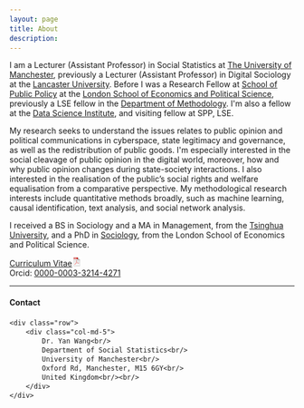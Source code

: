```yaml
---
layout: page
title: About
description: 
---
```


I am a Lecturer (Assistant Professor) in Social Statistics at [The University of Manchester](https://www.socialsciences.manchester.ac.uk/social-statistics/), previously a Lecturer (Assistant Professor) in Digital Sociology at the [Lancaster University](https://www.lancaster.ac.uk/sociology/). Before I was a Research Fellow at [School of Public Policy](https://www.lse.ac.uk/school-of-public-policy) at the [London School of Economics and Political Science](https://www.lse.ac.uk/), previously a LSE fellow in the [Department of Methodology](https://www.lse.ac.uk/methodology). I'm also a fellow at the [Data Science Institute](https://www.lse.ac.uk/DSI), and visiting fellow at SPP, LSE. 

My research seeks to understand the issues relates to public opinion and political communications in cyberspace, state legitimacy and governance, as well as the redistribution of public goods. I'm especially interested in the social cleavage of public opinion in the digital world, moreover, how and why public opinion changes during state-society interactions. I also interested in the realisation of the public’s social rights and welfare equalisation from a comparative perspective. My methodological research interests include quantitative methods broadly, such as machine learning, causal identification, text analysis, and social network analysis. 

I received a BS in Sociology and a MA in Management, from the [Tsinghua University](https://www.tsinghua.edu.cn/en/), and a PhD in [Sociology](https://www.lse.ac.uk/sociology), from the London School of Economics and Political Science.

[Curriculum Vitae![CV as pdf](assets/icons16/pdf-icon.png)](assets/yw_cv.pdf)<br/>
Orcid: [0000-0003-3214-4271](https://orcid.org/0000-0003-3214-4271)<br/>

---




<div class="container">
    <h4 id="Contact">Contact</h4>

    <div class="row">
        <div class="col-md-5">
            Dr. Yan Wang<br/>
            Department of Social Statistics<br/>
            University of Manchester<br/>
            Oxford Rd, Manchester, M15 6GY<br/>
            United Kingdom<br/><br/>
        </div>
    </div>
</div>
